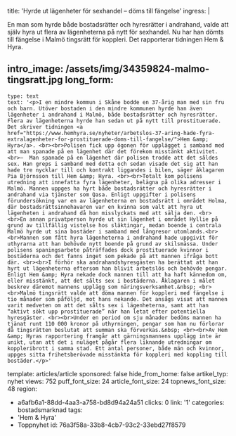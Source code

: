 title: 'Hyrde ut lägenheter för sexhandel – döms till fängelse'
ingress: |
  <p>En man som hyrde både bostadsrätter och hyresrätter i andrahand, valde att själv hyra ut flera av lägenheterna på nytt för sexhandel. Nu har han dömts till fängelse i Malmö tingsrätt för koppleri. Det rapporterar tidningen Hem & Hyra.
  </p>
  
intro_image: /assets/img/34359824-malmo-tingsratt.jpg
long_form:
  -
    type: text
    text: '<p>I en mindre kommun i Skåne bodde en 37-årig man med sin fru och barn. Utöver bostaden i den mindre kommunen hyrde han även lägenheter i andrahand i Malmö, både bostadsrätter och hyresrätter. Flera av lägenheterna hyrde han sedan ut på nytt till prostituerade. Det skriver tidningen <a href="https://www.hemhyra.se/nyheter/arbetslos-37-aring-hade-fyra-extralagenheter-for-prostituerade-doms-till-fangelse/">Hem &amp; Hyra</a>. <br><br>Polisen fick upp ögonen för upplägget i samband med att man spanade på en lägenhet där det förekom misstänkt aktivitet. <br>–  Man spanade på en lägenhet där polisen trodde att det såldes sex. Han greps i samband med detta och sedan visade det sig att han hade tre nycklar till och kontrakt liggandes i bilen, säger åklagaren Pia Björnsson till Hem &amp; Hyra. <br><br>Totalt kom polisens utredning att innefatta fyra lägenheter, belägna på olika adresser i Malmö. Mannen uppges ha hyrt både bostadsrätter och hyresrätter i andrahand via tjänster som Qasa. Enligt uppgifter i polisens förundersökning var en av lägenheterna en bostadsrätt i området Holma, där bostadsrättsinnehavaren var en kvinna som valt att hyra ut lägenheten i andrahand då hon misslyckats med att sälja den. <br><br>En annan privatperson hyrde ut sin lägenhet i området Hyllie på grund av tillfällig vistelse hos släktingar, medan boende i centrala Malmö hyrde ut sina bostäder i samband med långresor utomlands.<br><br>Mannen som fått hyra lägenheterna i andrahand hade uppgivit för uthyrarna att han behövde nytt boende på grund av skilsmässa. Under polisens spaningsarbete påträffades dock prostituerade kvinnor i bostäderna och det fanns inget som pekade på att mannen ifråga bott där. <br><br>I förhör ska andrahandshyresgästen ha berättat att han hyrt ut lägenheterna eftersom han blivit arbetslös och behövde pengar. Enligt Hem &amp; Hyra nekade dock mannen till att ha haft kännedom om, eller misstänkt, att det sålts sex i bostäderna. Åklagaren i målet beskrev däremot mannens upplägg som näringsverksamhet.&nbsp; <br><br>Malmö tingsrätt valde att döma mannen för koppleri med fängelse i tio månader som påföljd, mot hans nekande. Det ansågs visat att mannen varit medveten om att det sålts sex i lägenheterna, samt att han “aktivt sökt upp prostituerade” när han letat efter potentiella hyresgäster. <br><br>Under en period om sju månader bedöms mannen ha tjänat runt 110 000 kronor på uthyrningen, pengar som han nu förlorar då tingsrätten beslutat att summan ska förverkas.&nbsp; <br><br>Av Hem &amp; Hyras rapportering framgår att gärningsmannens upplägg inte är unikt, utan att det i nuläget pågår flera liknande utredningar om koppleribrott i samma stad. Ett antal personer, både män och kvinnor, uppges sitta frihetsberövade misstänkta för koppleri med koppling till bostäder.</p>'
template: articles/article
sponsored: false
hide_from_home: false
artikel_typ: nyhet
views: 752
puff_font_size: 24
article_font_size: 24
topnews_font_size: 48
region:
  - a6afb6a1-88dd-4aa3-a758-bd8d94a24a51
clicks: 0
link: '1'
categories: bostadsmarknad
tags:
  - 'Hem & Hyra'
  - Toppnyhet
id: 76a3f58a-33b8-4cb7-93c2-33ebd27f8579
